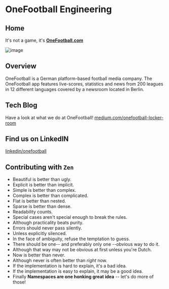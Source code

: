 # OneFootball Engineering

## Home

It's not a game, it's **[OneFootball.com](https://onefootball.com)**

![image](https://github.com/motain/.github/assets/10398915/50627312-a3c6-4161-a3af-87ea4266f78f)

## Overview
OneFootball is a German platform-based football media company. The OneFootball app features live-scores, statistics and 
news from 200 leagues in 12 different languages covered by a newsroom located in Berlin.

## Tech Blog
Have a look at what we do at OneFootball!
[medium.com/onefootball-locker-room](https://medium.com/onefootball-locker-room)


## Find us on LinkedIN
[linkedin/onefootball](https://www.linkedin.com/company/onefootball/mycompany/)

## Contributing with `Zen`

- Beautiful is better than ugly.
- Explicit is better than implicit.
- Simple is better than complex.
- Complex is better than complicated.
- Flat is better than nested.
- Sparse is better than dense.
- Readability counts.
- Special cases aren't special enough to break the rules.
- Although practicality beats purity.
- Errors should never pass silently.
- Unless explicitly silenced.
- In the face of ambiguity, refuse the temptation to guess.
- There should be one-- and preferably only one --obvious way to do it.
- Although that way may not be obvious at first unless you're Dutch.
- Now is better than never.
- Although never is often better than *right* now.
- If the implementation is hard to explain, it's a bad idea.
- If the implementation is easy to explain, it may be a good idea.
- Finally **Namespaces are one honking great idea** -- let's do more of those!
